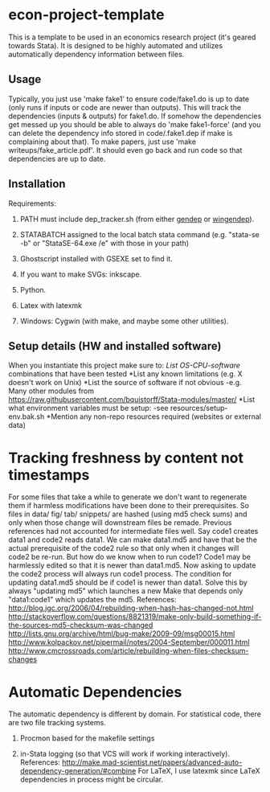 # econ-project-template
This is a template to be used in an economics research project (it's geared towards Stata). It is designed to be highly automated and utilizes automatically dependency information between files.

## Usage
Typically, you just use 'make fake1' to ensure code/fake1.do is up to date (only runs if inputs or code are newer than outputs). This will track the dependencies (inputs & outputs) for fake1.do. If somehow the dependencies get messed up you should be able to always do 'make fake1-force' (and you can delete the dependency info stored in code/.fake1.dep if make is complaining about that). To make papers, just use 'make writeups/fake_article.pdf'. It should even go back and run code so that dependencies are up to date.

## Installation
Requirements:

1. PATH must include dep_tracker.sh (from either [gendep](https://github.com/bquistorff/gendep) or [wingendep](https://github.com/bquistorff/wingendep)).

1. STATABATCH assigned to the local batch stata command (e.g. "stata-se -b" or "StataSE-64.exe /e" with those in your path)

1. Ghostscript installed with GSEXE set to find it.

1. If you want to make SVGs: inkscape.

1. Python.

1. Latex with latexmk

1. Windows: Cygwin (with make, and maybe some other utilities).


## Setup details (HW and installed software)
When you instantiate this project make sure to:
*List OS-CPU-software* combinations that have been tested
*List any known limitations (e.g. X doesn't work on Unix)
*List the source of software if not obvious
-e.g. Many other modules from https://raw.githubusercontent.com/bquistorff/Stata-modules/master/
*List what environment variables must be setup:
-see resources/setup-env.bak.sh
*Mention any non-repo resources required (websites or external data)

# Tracking freshness by content not timestamps
For some files that take a while to generate we don't want to regenerate them if harmless modifications have been done to their prerequisites. So files in data/ fig/ tab/ snippets/ are hashed (using md5 check sums) and only when those change will downstream files be remade.
Previous references had not accounted for intermediate files well. Say code1 creates data1 and code2 reads data1. We can make data1.md5 and have that be the actual prerequisite of the code2 rule so that only when it changes will code2 be re-run. But how do we know when to run code1? Code1 may be harmlessly edited so that it is newer than data1.md5. Now asking to update the code2 process will always run code1 process. The condition for updating data1.md5 should be if code1 is newer than data1. Solve this by always "updating md5" which launches a new Make that depends only "data1:code1" which updates the md5.
References:
http://blog.jgc.org/2006/04/rebuilding-when-hash-has-changed-not.html
http://stackoverflow.com/questions/8821319/make-only-build-something-if-the-sources-md5-checksum-was-changed
http://lists.gnu.org/archive/html/bug-make/2009-09/msg00015.html
http://www.kolpackov.net/pipermail/notes/2004-September/000011.html
http://www.cmcrossroads.com/article/rebuilding-when-files-checksum-changes

# Automatic Dependencies
The automatic dependency is different by domain. For statistical code, there are two file tracking systems.

1. Procmon based for the makefile settings

2. in-Stata logging (so that VCS will work if working interactively).
References:
http://make.mad-scientist.net/papers/advanced-auto-dependency-generation/#combine
For LaTeX, I use latexmk since LaTeX dependencies in process might be circular.